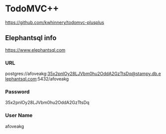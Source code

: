 # TodoMVC++

https://github.com/kwhinnery/todomvc-plusplus

## Elephantsql info

https://www.elephantsql.com

### URL

postgres://afoveakg:35x2pnlOy28LJVbm0hu2OddA2GzTtsDq@stampy.db.elephantsql.com:5432/afoveakg

### Password

35x2pnlOy28LJVbm0hu2OddA2GzTtsDq

### User Name

afoveakg
